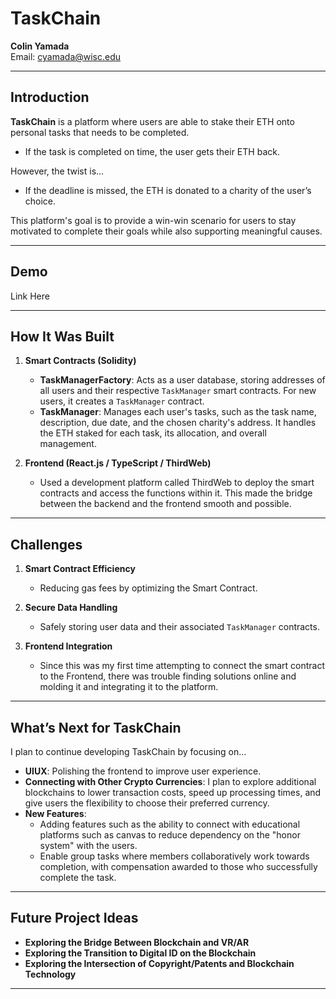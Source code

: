 # TaskChain
**Colin Yamada**  
Email: [cyamada@wisc.edu](mailto:cyamada@wisc.edu)

---

## Introduction

**TaskChain** is a platform where users are able to stake their ETH onto personal tasks that needs to be completed. 

- If the task is completed on time, the user gets their ETH back.  

However, the twist is...

- If the deadline is missed, the ETH is donated to a charity of the user’s choice.  

This platform's goal is to provide a win-win scenario for users to stay motivated to complete their goals while also supporting meaningful causes.

---

## Demo

Link Here

---

## How It Was Built 

1. **Smart Contracts (Solidity)**  
   - **TaskManagerFactory**: Acts as a user database, storing addresses of all users and their respective `TaskManager` smart contracts. For new users, it creates a `TaskManager` contract.
   - **TaskManager**: Manages each user's tasks,  such as the task name, description, due date, and the chosen charity's address. It handles the ETH staked for each task, its allocation, and overall management.

2. **Frontend (React.js / TypeScript / ThirdWeb)**  
   - Used a development platform called ThirdWeb to deploy the smart contracts and access the functions within it. This made the bridge between the backend and the frontend smooth and possible. 
---

## Challenges

1. **Smart Contract Efficiency**  
   - Reducing gas fees by optimizing the Smart Contract.

2. **Secure Data Handling**  
   - Safely storing user data and their associated `TaskManager` contracts.

3. **Frontend Integration**  
   - Since this was my first time attempting to connect the smart contract to the Frontend, there was trouble finding solutions online and molding it and integrating it to the platform.

---

## What’s Next for TaskChain

I plan to continue developing TaskChain by focusing on...
- **UIUX**: Polishing the frontend to improve user experience.
- **Connecting with Other Crypto Currencies**: I plan to explore additional blockchains to lower transaction costs, speed up processing times, and give users the flexibility to choose their preferred currency.
- **New Features**: 
  - Adding features such as the ability to connect with educational platforms such as canvas to reduce dependency on the "honor system" with the users.
  - Enable group tasks where members collaboratively work towards completion, with compensation awarded to those who successfully complete the task.

---

## Future Project Ideas

- **Exploring the Bridge Between Blockchain and VR/AR**
- **Exploring the Transition to Digital ID on the Blockchain**
- **Exploring the Intersection of Copyright/Patents and Blockchain Technology**

---